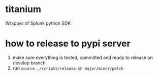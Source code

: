 # titanium
Wrapper of Splunk python SDK

# how to release to pypi server
1. make sure everything is tested, committed and ready to release on develop branch
1. run `source ./scripts/release.sh major/minor/patch`